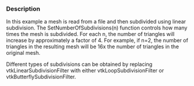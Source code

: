 ### Description
In this example a mesh is read from a file and then subdivided using linear subdivision.  The SetNumberOfSubdivisions(n) function controls how many times the mesh is subdivided. For each n, the number of triangles will increase by approximately a factor of 4. For example, if n=2, the number of triangles in the resulting mesh will be 16x the number of triangles in the original mesh. 

Different types of subdivisions can be obtained by replacing vtkLinearSubdivisionFilter with either vtkLoopSubdivisionFilter or vtkButterflySubdivisionFilter.
